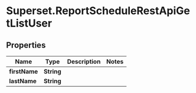 # Superset.ReportScheduleRestApiGetListUser

## Properties
Name | Type | Description | Notes
------------ | ------------- | ------------- | -------------
**firstName** | **String** |  | 
**lastName** | **String** |  | 
